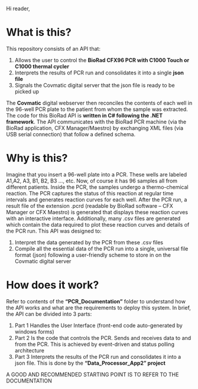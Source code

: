 Hi reader,

# What is this?
This repository consists of an API that:
1)	Allows the user to control the **BioRad CFX96 PCR with C1000 Touch or C1000 thermal cycler**
2)	Interprets the results of PCR run and consolidates it into a single **json file**
3)	Signals the Covmatic digital server that the json file is ready to be picked up
  
  The **Covmatic** digital webserver then reconciles the contents of each well in the 96-well PCR plate to the patient from whom the sample was extracted.
The code for this BioRad API is **written in C# following the .NET framework**. The API communicates with the BioRad PCR machine (via the BioRad application, CFX Manager/Maestro) by exchanging XML files (via USB serial connection) that follow a defined schema.

# Why is this?
Imagine that you insert a 96-well plate into a PCR. These wells are labeled A1,A2, A3, B1, B2, B3 …, etc. Now, of course it has 96 samples all from different patients. Inside the PCR, the samples undergo a thermo-chemical reaction. The PCR captures the status of this reaction at regular time intervals and generates reaction curves for each well.
After the PCR run, a result file of the extension .pcrd (readable by BioRad software – CFX Manager or CFX Maestro) is generated that displays these reaction curves with an interactive interface. Additionally, many .csv files are generated which contain the data required to plot these reaction curves and details of the PCR run.
This API was designed to:
1)	Interpret the data generated by the PCR from these .csv files
2)	Compile all the essential data of the PCR run into a single, universal file format (json) following a user-friendly scheme to store in on the Covmatic digital server

# How does it work?
Refer to contents of the **“PCR_Documentation”** folder to understand how the API works and what are the requirements to deploy this system.
In brief, the API can be divided into 3 parts:
1)  Part 1 Handles the User Interface (front-end code auto-generated by windows forms)
2)  Part 2 Is the code that controls the PCR. Sends and receives data to and from the PCR. This is achieved by event-driven and status polling architecture
3)  Part 3 Interprets the results of the PCR run and consolidates it into a json file. This is done by the **“Data_Processor_App2” project**

A GOOD AND RECOMMENDED STARTING POINT IS TO REFER TO THE DOCUMENTATION 
